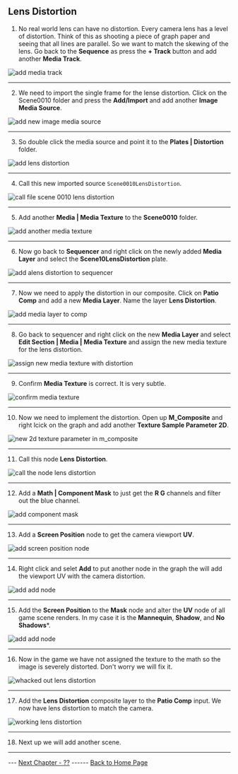 ## Lens Distortion

1.  No real world lens can have no distortion. Every camera lens has a level of distortion.  Think of this as shooting a piece of graph paper and seeing that all lines are parallel.  So we want to match the skewing of the lens. Go back to the **Sequence** as press the **+ Track** button and add another **Media Track**.

![add media track](../images/addSequencerMediaTrack.jpg)

***

2.  We need to import the single frame for the lense distortion.  Click on the Scene0010 folder and press the **Add/Import** and add another **Image Media Source**.

![add new image media source](../images/newImageMediaSource.jpg)

***

3. So double click the media source and point it to the **Plates | Distortion** folder.

![add lens distortion](../images/selectLensDistortion.jpg)

***

4.  Call this new imported source `Scene0010LensDistortion`.

![call file scene 0010 lens distortion](../images/scene10LensDistortion.jpg)

***

5. Add another **Media | Media Texture** to the **Scene0010** folder.

![add another media texture](../images/addAnotherMediaTexture.jpg)

***

6. Now go back to **Sequencer** and right click on the newly added **Media Layer** and select the **Scene10LensDistortion** plate.

![add alens distortion to sequencer](../images/addLensDistortionToSequencer.jpg)

***

7. Now we need to apply the distortion in our composite.  Click on **Patio Comp** and add a new **Media Layer**. Name the layer **Lens Distortion**.

![add media layer to comp](../images/addSecondMediaPlate.jpg)

***

8.  Go back to sequencer and right click on the new **Media Layer** and select **Edit Section | Media | Media Texture** and assign the new media texture for the lens distortion.

![assign new media texture with distortion](../images/assignDistortionLayerToSequencer.jpg)

***

9. Confirm **Media Texture** is correct.  It is very subtle.

![confirm media texture](../images/ConfirmMediaTexture.jpg)

***

10. Now we need to implement the distortion.  Open up **M_Composite** and right lcick on the graph and add another **Texture Sample Parameter 2D**.

![new 2d texture parameter in m_composite](../images/mcompositeNewTexture.jpg)

***

11. Call this node **Lens Distortion**.

![call the node lens distortion](../images/lensDistortion.jpg)

***

12.  Add a **Math | Component Mask** to just get the **R G** channels and filter out the blue channel.

![add component mask](../images/mathComponentMask.jpg)

***

13. Add a **Screen Position** node to get the camera viewport **UV**.

![add screen position node](../images/screenportUV.jpg)

***

14. Right click and selet **Add** to put another node in the graph the will add the viewport UV with the camera distortion.

![add add node](../images/AddAnAddNode.jpg)

***

15. Add the **Screen Position** to the **Mask** node and alter the **UV** node of all game scene renders.  In my case it is the **Mannequin**, **Shadow**, and **No Shadows***.

![add add node](../images/attachNodesForLensDistortion.jpg)

***

16. Now in the game we have not assigned the texture to the math so the image is severely distorted.  Don't worry we will fix it.

![whacked out lens distortion](../images/whackedOutLensDistortion.jpg)

***

17. Add the **Lens Distortion** composite layer to the **Patio Comp** input. We now have lens distortion to match the camera.

![working lens distortion](../images/assLensDistortion.jpg)

***

18. Next up we will add another scene.


***

--- [Next Chapter - ??](../shadow_matte/README.md) ------ [Back to Home Page](../README.md)